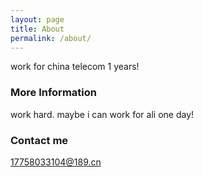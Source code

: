 ```yaml
---
layout: page
title: About
permalink: /about/
---
```


work for china telecom 1 years!

### More Information

work hard. maybe i can work for ali one day!

### Contact me

[17758033104@189.cn](mailto:17758033104@189.cn)
